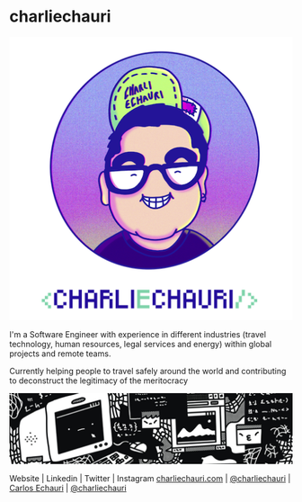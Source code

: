 # charliechauri

![avatar](https://raw.githubusercontent.com/charliechauri/charliechauri/master/assets/avatar.png)

I'm a Software Engineer with experience in different industries (travel technology, human resources, legal services and energy) within global projects and remote teams.

Currently helping people to travel safely around the world and contributing to deconstruct the legitimacy of the meritocracy

![Profile image](https://raw.githubusercontent.com/charliechauri/charliechauri/master/assets/profile.jpg)

Website | Linkedin | Twitter | Instagram
[charliechauri.com](http://charliechauri.com) | [@charliechauri](https://twitter.com/charliechauri) | [Carlos Echauri](https://www.linkedin.com/in/carlosechauri) | [@charliechauri](https://www.instagram.com/charliechauri)
